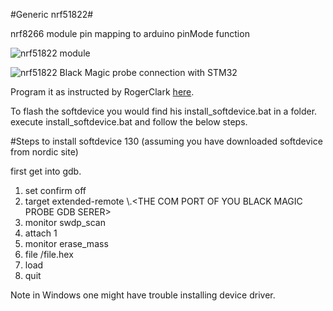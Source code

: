 #Generic nrf51822#

nrf8266 module pin mapping to arduino pinMode function

![nrf51822 module](https://pbs.twimg.com/media/Cgy8hV2U4AA9tBC.jpg:large)

![nrf51822 Black Magic probe connection with STM32](https://pbs.twimg.com/media/Cg4tMd_UcAAW7Y3.jpg)

Program it as instructed by RogerClark [here](http://www.rogerclark.net/arduino-on-the-nrf51822-bluetooth-low-energy-microcontroller/).

To flash the softdevice you would find his install_softdevice.bat in a folder.
execute install_softdevice.bat
and follow the below steps.

#Steps to install softdevice 130 (assuming you have downloaded softdevice from nordic site)

first get into gdb.

1. set confirm off
2. target extended-remote \\.\<THE COM PORT OF YOU BLACK MAGIC PROBE GDB SERER>
3. monitor swdp_scan
4. attach 1
5. monitor erase_mass
6. file <THE PATH TO THE S130 SOFTDEVICE HEX FILE>/file.hex
7. load
8. quit

Note in Windows one might have trouble installing device driver. 
